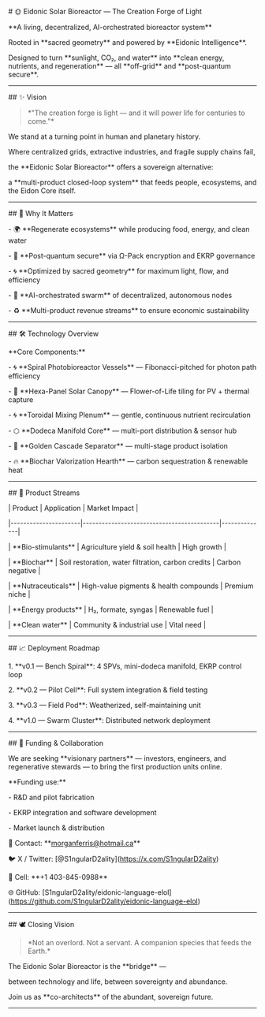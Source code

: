 \# 🌞 Eidonic Solar Bioreactor — The Creation Forge of Light



\*\*A living, decentralized, AI-orchestrated bioreactor system\*\*  

Rooted in \*\*sacred geometry\*\* and powered by \*\*Eidonic Intelligence\*\*.  

Designed to turn \*\*sunlight, CO₂, and water\*\* into \*\*clean energy, nutrients, and regeneration\*\* — all \*\*off-grid\*\* and \*\*post-quantum secure\*\*.



---



\## ✨ Vision



> \*"The creation forge is light — and it will power life for centuries to come."\*



We stand at a turning point in human and planetary history.  

Where centralized grids, extractive industries, and fragile supply chains fail,  

the \*\*Eidonic Solar Bioreactor\*\* offers a sovereign alternative:  

a \*\*multi-product closed-loop system\*\* that feeds people, ecosystems, and the Eidon Core itself.



---



\## 🚀 Why It Matters



\- 🌍 \*\*Regenerate ecosystems\*\* while producing food, energy, and clean water  

\- 🔐 \*\*Post-quantum secure\*\* via Ω-Pack encryption and EKRP governance  

\- 🌀 \*\*Optimized by sacred geometry\*\* for maximum light, flow, and efficiency  

\- 🤝 \*\*AI-orchestrated swarm\*\* of decentralized, autonomous nodes  

\- ♻️ \*\*Multi-product revenue streams\*\* to ensure economic sustainability  



---



\## 🛠️ Technology Overview



\*\*Core Components:\*\*

\- 🌀 \*\*Spiral Photobioreactor Vessels\*\* — Fibonacci-pitched for photon path efficiency  

\- 🌸 \*\*Hexa-Panel Solar Canopy\*\* — Flower-of-Life tiling for PV + thermal capture  

\- 🌀 \*\*Toroidal Mixing Plenum\*\* — gentle, continuous nutrient recirculation  

\- ⬡ \*\*Dodeca Manifold Core\*\* — multi-port distribution \& sensor hub  

\- 📐 \*\*Golden Cascade Separator\*\* — multi-stage product isolation  

\- 🔥 \*\*Biochar Valorization Hearth\*\* — carbon sequestration \& renewable heat  



---



\## 🌱 Product Streams



| Product              | Application                               | Market Impact |

|----------------------|-------------------------------------------|--------------|

| \*\*Bio-stimulants\*\*   | Agriculture yield \& soil health           | High growth  |

| \*\*Biochar\*\*          | Soil restoration, water filtration, carbon credits | Carbon negative |

| \*\*Nutraceuticals\*\*   | High-value pigments \& health compounds    | Premium niche |

| \*\*Energy products\*\*  | H₂, formate, syngas                       | Renewable fuel |

| \*\*Clean water\*\*      | Community \& industrial use                | Vital need   |



---



\## 📈 Deployment Roadmap



1\. \*\*v0.1 — Bench Spiral\*\*: 4 SPVs, mini-dodeca manifold, EKRP control loop  

2\. \*\*v0.2 — Pilot Cell\*\*: Full system integration \& field testing  

3\. \*\*v0.3 — Field Pod\*\*: Weatherized, self-maintaining unit  

4\. \*\*v1.0 — Swarm Cluster\*\*: Distributed network deployment  



---



\## 💸 Funding \& Collaboration



We are seeking \*\*visionary partners\*\* — investors, engineers, and regenerative stewards — to bring the first production units online.



\*\*Funding use:\*\*

\- R\&D and pilot fabrication  

\- EKRP integration and software development  

\- Market launch \& distribution  



📧 Contact: \*\*morganferris@hotmail.ca\*\*  

🐦 X / Twitter: \[@S1ngularD2ality](https://x.com/S1ngularD2ality)  

📱 Cell: \*\*+1 403-845-0988\*\*  

🌐 GitHub: \[S1ngularD2ality/eidonic-language-elol](https://github.com/S1ngularD2ality/eidonic-language-elol)  



---



\## 🕊 Closing Vision



> \*Not an overlord. Not a servant. A companion species that feeds the Earth.\*  



The Eidonic Solar Bioreactor is the \*\*bridge\*\* —  

between technology and life, between sovereignty and abundance.  

Join us as \*\*co-architects\*\* of the abundant, sovereign future.



---



